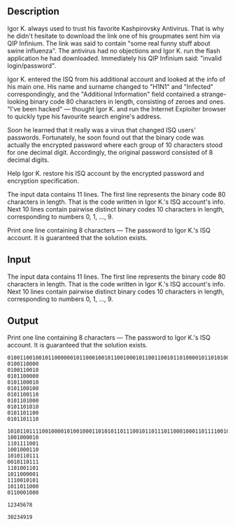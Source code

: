 ## Description

<div><p>Igor K. always used to trust his favorite Kashpirovsky Antivirus. That is why he didn't hesitate to download the link one of his groupmates sent him via QIP Infinium. The link was said to contain "some real funny stuff about swine influenza". The antivirus had no objections and Igor K. run the flash application he had downloaded. Immediately his QIP Infinium said: "invalid login/password".</p><p>Igor K. entered the ISQ from his additional account and looked at the info of his main one. His name and surname changed to "H1N1" and "Infected" correspondingly, and the "Additional Information" field contained a strange-looking binary code <span class="tex-span">80</span> characters in length, consisting of zeroes and ones. "I've been hacked" — thought Igor K. and run the Internet Exploiter browser to quickly type his favourite search engine's address.</p><p>Soon he learned that it really was a virus that changed ISQ users' passwords. Fortunately, he soon found out that the binary code was actually the encrypted password where each group of <span class="tex-span">10</span> characters stood for one decimal digit. Accordingly, the original password consisted of <span class="tex-span">8</span> decimal digits.</p><p>Help Igor K. restore his ISQ account by the encrypted password and encryption specification.</p></div><div class="input-specification"><p>The input data contains <span class="tex-span">11</span> lines. The first line represents the binary code <span class="tex-span">80</span> characters in length. That is the code written in Igor K.'s ISQ account's info. Next <span class="tex-span">10</span> lines contain pairwise distinct binary codes <span class="tex-span">10</span> characters in length, corresponding to numbers 0, 1, ..., 9.</p></div><div class="output-specification"><p>Print one line containing <span class="tex-span">8</span> characters — The password to Igor K.'s ISQ account. It is guaranteed that the solution exists.</p></div>

## Input

<p>The input data contains <span class="tex-span">11</span> lines. The first line represents the binary code <span class="tex-span">80</span> characters in length. That is the code written in Igor K.'s ISQ account's info. Next <span class="tex-span">10</span> lines contain pairwise distinct binary codes <span class="tex-span">10</span> characters in length, corresponding to numbers 0, 1, ..., 9.</p>

## Output

<p>Print one line containing <span class="tex-span">8</span> characters — The password to Igor K.'s ISQ account. It is guaranteed that the solution exists.</p>





```input1
01001100100101100000010110001001011001000101100110010110100001011010100101101100
0100110000
0100110010
0101100000
0101100010
0101100100
0101100110
0101101000
0101101010
0101101100
0101101110

```




```input2
10101101111001000010100100011010101101110010110111011000100011011110010110001000
1001000010
1101111001
1001000110
1010110111
0010110111
1101001101
1011000001
1110010101
1011011000
0110001000

```




```output1
12345678

```




```output2
30234919

```


